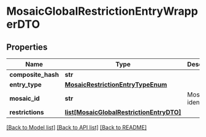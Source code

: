 # MosaicGlobalRestrictionEntryWrapperDTO

## Properties
Name | Type | Description | Notes
------------ | ------------- | ------------- | -------------
**composite_hash** | **str** |  | 
**entry_type** | [**MosaicRestrictionEntryTypeEnum**](MosaicRestrictionEntryTypeEnum.md) |  | 
**mosaic_id** | **str** | Mosaic identifier. | 
**restrictions** | [**list[MosaicGlobalRestrictionEntryDTO]**](MosaicGlobalRestrictionEntryDTO.md) |  | 

[[Back to Model list]](../README.md#documentation-for-models) [[Back to API list]](../README.md#documentation-for-api-endpoints) [[Back to README]](../README.md)


